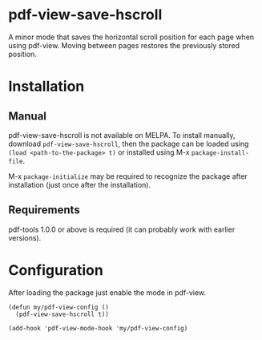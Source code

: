# pdf-view-save-hscroll

A minor mode that saves the horizontal scroll position for each page
when using pdf-view. Moving between pages restores the previously
stored position.

# Installation

## Manual

pdf-view-save-hscroll is not available on MELPA. To install manually,
download `pdf-view-save-hscroll`, then the package can be loaded using
`(load <path-to-the-package> t)` or installed using M-x
`package-install-file`. 

M-x `package-initialize` may be required to recognize the package
after installation (just once after the installation).

## Requirements

pdf-tools 1.0.0 or above is required (it can probably work with
earlier versions).

# Configuration

After loading the package just enable the mode in pdf-view.

``` emacs-lisp
(defun my/pdf-view-config ()
  (pdf-view-save-hscroll t))
  
(add-hook 'pdf-view-mode-hook 'my/pdf-view-config)
```
